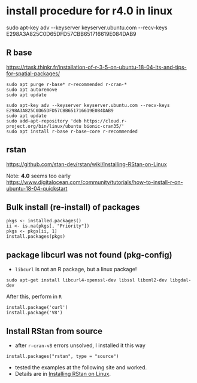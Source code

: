 # install procedure for r4.0 in linux

sudo apt-key adv --keyserver keyserver.ubuntu.com --recv-keys E298A3A825C0D65DFD57CBB651716619E084DAB9

## R base
https://rtask.thinkr.fr/installation-of-r-3-5-on-ubuntu-18-04-lts-and-tips-for-spatial-packages/
```
sudo apt purge r-base* r-recommended r-cran-*
sudo apt autoremove
sudo apt update

sudo apt-key adv --keyserver keyserver.ubuntu.com --recv-keys E298A3A825C0D65DFD57CBB651716619E084DAB9
sudo apt update
sudo add-apt-repository 'deb https://cloud.r-project.org/bin/linux/ubuntu bionic-cran35/'
sudo apt install r-base r-base-core r-recommended
```

## rstan
https://github.com/stan-dev/rstan/wiki/Installing-RStan-on-Linux

Note: **4.0** seems too early
https://www.digitalocean.com/community/tutorials/how-to-install-r-on-ubuntu-18-04-quickstart

## Bulk install (re-install) of packages
```
pkgs <- installed.packages()
ii <- is.na(pkgs[, "Priority"])
pkgs <- pkgs[ii, 1]
install.packages(pkgs)
```

## package libcurl was not found (pkg-config)
- `libcurl` is not an R package, but a linux package!
```
sudo apt-get install libcurl4-openssl-dev libssl libxml2-dev libgdal-dev
```
After this, perform in `R`
```
install.package('curl')
install.package('V8')
```

## Install RStan from source
- after `r-cran-v8` errors unsolved, I installed it this way
```
install.packages("rstan", type = "source")
```
- tested the examples at the following site and worked.
- Details are in [Installing RStan on Linux](https://github.com/stan-dev/rstan/wiki/Installing-RStan-on-Linux).


## 
